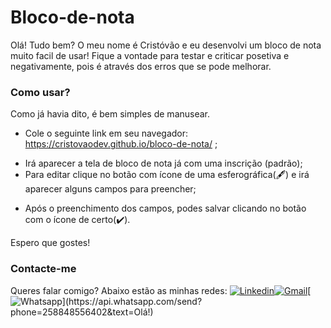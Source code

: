 # Bloco-de-nota
Olá! Tudo bem?
O meu nome é Cristóvão e eu desenvolvi um bloco de nota muito facil de usar!
Fique a vontade para testar e criticar posetiva e negativamente, pois é através dos erros que se pode melhorar.

### Como usar?
Como já havia dito, é bem simples de manusear.
* Cole o seguinte link em seu navegador:
https://cristovaodev.github.io/bloco-de-nota/ ;
+ Irá aparecer a tela de bloco de nota já com uma inscrição (padrão);
+ Para editar clique no botão com ícone de uma esferográfica(🖋️) e irá aparecer alguns campos para preencher;
* Após o preenchimento dos campos, podes salvar clicando no botão com o ícone de certo(✔️).

Espero que gostes!


### Contacte-me
Queres falar comigo? Abaixo estão as minhas redes:
[![Linkedin](https://img.shields.io/badge/-LinkedIn-blue?style=flat-square&logo=Linkedin&logoColor=white&link=https://www.linkedin.com/in/crist%C3%B3v%C3%A3o-joaquim-808073230)](https://www.linkedin.com/in/crist%C3%B3v%C3%A3o-joaquim-808073230)[![Gmail](https://img.shields.io/badge/-Gmail-c14438?style=flat-square&logo=Gmail&logoColor=white&link=mailto:cristovaojoaquimmativere@gmail.com)](mailto:cristovaojoaquimmativere@gmail.com)[![Whatsapp](https://img.shields.io/badge/-Whatsapp-4CA143?style=flat-square&labelColor=4CA143&logo=whatsapp&logoColor=white&link=https://api.whatsapp.com/send?phone=258848556402&text=Olá!)](https://api.whatsapp.com/send?phone=258848556402&text=Olá!)
